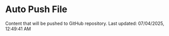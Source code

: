 # Auto Push File

Content that will be pushed to GitHub repository.
Last updated: 07/04/2025, 12:49:41 AM